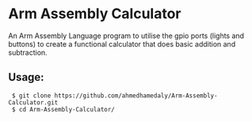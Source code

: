 # Arm Assembly Calculator
An Arm Assembly Language program to utilise the gpio ports (lights and buttons) to create a functional calculator that does basic addition and subtraction.


## Usage:
```
 $ git clone https://github.com/ahmedhamedaly/Arm-Assembly-Calculator.git
 $ cd Arm-Assembly-Calculator/
```
